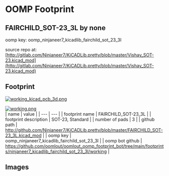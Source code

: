 # OOMP Footprint  
## FAIRCHILD_SOT-23_3L  by none  
  
oomp key: oomp_ninjaneer7_kicadlib_fairchild_sot_23_3l  
  
source repo at: [http://gitlab.com/Ninjaneer7/KiCADLib.pretty/blob/master/Vishay_SOT-23.kicad_mod](http://gitlab.com/Ninjaneer7/KiCADLib.pretty/blob/master/Vishay_SOT-23.kicad_mod)  
## Footprint  
  
[![working_kicad_pcb_3d.png](working_kicad_pcb_3d_600.png)](working_kicad_pcb_3d.png)  
  
[![working.png](working_600.png)](working.png)  
| name | value | 
| --- | --- | 
| footprint name | FAIRCHILD_SOT-23_3L | 
| footprint description | SOT-23, Standard | 
| number of pads | 3 | 
| github path | http://github.com/Ninjaneer7/KiCADLib.pretty/blob/master/FAIRCHILD_SOT-23_3L.kicad_mod | 
| oomp key | oomp_ninjaneer7_kicadlib_fairchild_sot_23_3l | 
| oomp bot github | https://github.com/oomlout/oomlout_oomp_footprint_bot/tree/main/footprints/ninjaneer7_kicadlib_fairchild_sot_23_3l/working | 
## Images  
